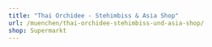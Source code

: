 ```yaml
---
title: "Thai Orchidee - Stehimbiss & Asia Shop"
url: /muenchen/thai-orchidee-stehimbiss-und-asia-shop/
shop: Supermarkt
---
```

